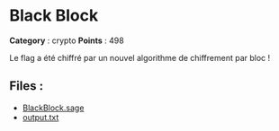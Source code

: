 # Black Block

**Category** : crypto
**Points** : 498

Le flag a été chiffré par un nouvel algorithme de chiffrement par bloc !


## Files : 
 - [BlackBlock.sage](./BlackBlock.sage)
 - [output.txt](./output.txt)


